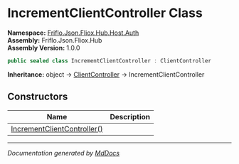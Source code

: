 ﻿<!--  
  <auto-generated>   
    The contents of this file were generated by a tool.  
    Changes to this file may be list if the file is regenerated  
  </auto-generated>   
-->

# IncrementClientController Class

**Namespace:** [Friflo.Json.Fliox.Hub.Host.Auth](../index.md)  
**Assembly:** Friflo.Json.Fliox.Hub  
**Assembly Version:** 1.0.0

```csharp
public sealed class IncrementClientController : ClientController
```

**Inheritance:** object → [ClientController](../ClientController/index.md) → IncrementClientController

## Constructors

| Name                                                 | Description |
| ---------------------------------------------------- | ----------- |
| [IncrementClientController()](constructors/index.md) |             |

___

*Documentation generated by [MdDocs](https://github.com/ap0llo/mddocs)*
